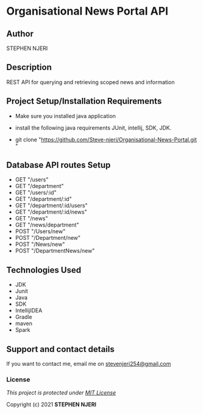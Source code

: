# Organisational News Portal API

## Author
STEPHEN NJERI

## Description
REST API for querying and retrieving scoped news and information

## Project Setup/Installation Requirements
* Make sure you installed java application

* install the following java requirements JUnit, intellij, SDK, JDK.

* git clone "https://github.com/Steve-njeri/Organisational-News-Portal.git
"

## Database API routes Setup

- GET "/users"
- GET "/department"
- GET "/users/:id"
- GET "/department/:id"
- GET "/department/:id/users"
- GET "/department/:id/news"
- GET "/news"
- GET "/news/department"
- POST "/Users/new"
- POST "/Department/new"
- POST "/News/new"
- POST "/DepartmentNews/new"

## Technologies Used
* JDK
* Junit
* Java
* SDK
* IntellijIDEA
* Gradle 
* maven
* Spark



## Support and contact details
If you want to contact me, email me on stevenjeri254@gmail.com

### License
*This project is protected under [MIT License](License)*

Copyright (c) 2021 **STEPHEN NJERI**